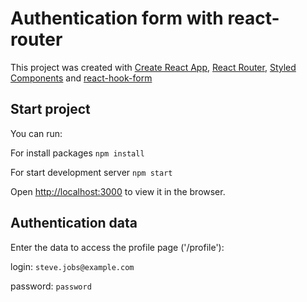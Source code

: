 # Authentication form with react-router

This project was created with [Create React App](https://github.com/facebook/create-react-app),
[React Router](https://reactrouter.com/web/guides/quick-start),
[Styled Components](https://www.styled-components.com/) and
[react-hook-form](https://react-hook-form.com/)

## Start project

You can run:

For install packages `npm install`

For start development server `npm start`

Open [http://localhost:3000](http://localhost:3000) to view it in the browser.

## Authentication data

Enter the data to access the profile page ('/profile'):

login: `steve.jobs@example.com`

password: `password`

